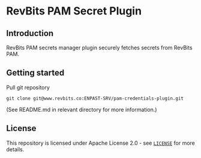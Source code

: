 # RevBits PAM Secret Plugin

## Introduction

RevBits PAM secrets manager plugin securely fetches secrets from RevBits PAM.

## Getting started

Pull git repository

```
git clone git@www.revbits.co:ENPAST-SRV/pam-credentials-plugin.git
```

(See README.md in relevant directory for more information.)

## License

This repository is licensed under Apache License 2.0 - see [`LICENSE`](LICENSE.md) for more details.
